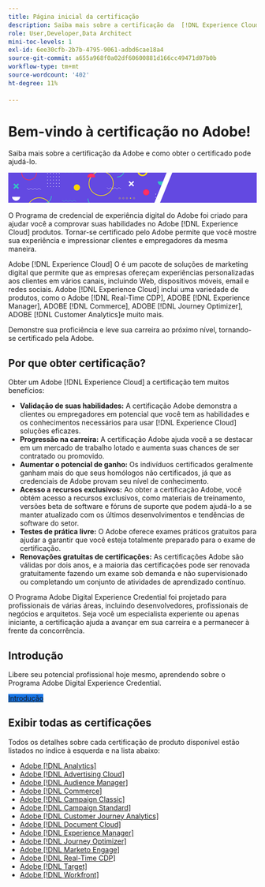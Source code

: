 ```yaml
---
title: Página inicial da certificação
description: Saiba mais sobre a certificação da  [!DNL Experience Cloud]  na Adobe. Descubra o que ser certificado pode fazer por você.
role: User,Developer,Data Architect
mini-toc-levels: 1
exl-id: 6ee30cfb-2b7b-4795-9061-adbd6cae18a4
source-git-commit: a655a968f0a02df60600881d166cc49471d07b0b
workflow-type: tm+mt
source-wordcount: '402'
ht-degree: 11%

---
```


# Bem-vindo à certificação no Adobe!

Saiba mais sobre a certificação da Adobe e como obter o certificado pode ajudá-lo.

![Banner](/help/certifications/assets/home_banner_smallwide.png)

O Programa de credencial de experiência digital do Adobe foi criado para ajudar você a comprovar suas habilidades no Adobe [!DNL Experience Cloud] produtos. Tornar-se certificado pelo Adobe permite que você mostre sua experiência e impressionar clientes e empregadores da mesma maneira.

Adobe [!DNL Experience Cloud] O é um pacote de soluções de marketing digital que permite que as empresas ofereçam experiências personalizadas aos clientes em vários canais, incluindo Web, dispositivos móveis, email e redes sociais. Adobe [!DNL Experience Cloud] inclui uma variedade de produtos, como o Adobe [!DNL Real-Time CDP], ADOBE [!DNL Experience Manager], ADOBE [!DNL Commerce], ADOBE [!DNL Journey Optimizer], ADOBE [!DNL Customer Analytics]e muito mais.

Demonstre sua proficiência e leve sua carreira ao próximo nível, tornando-se certificado pela Adobe.


## Por que obter certificação?

Obter um Adobe [!DNL Experience Cloud] a certificação tem muitos benefícios:

* **Validação de suas habilidades:** A certificação Adobe demonstra a clientes ou empregadores em potencial que você tem as habilidades e os conhecimentos necessários para usar [!DNL Experience Cloud] soluções eficazes.
* **Progressão na carreira:** A certificação Adobe ajuda você a se destacar em um mercado de trabalho lotado e aumenta suas chances de ser contratado ou promovido.
* **Aumentar o potencial de ganho:** Os indivíduos certificados geralmente ganham mais do que seus homólogos não certificados, já que as credenciais de Adobe provam seu nível de conhecimento.
* **Acesso a recursos exclusivos:** Ao obter a certificação Adobe, você obtém acesso a recursos exclusivos, como materiais de treinamento, versões beta de software e fóruns de suporte que podem ajudá-lo a se manter atualizado com os últimos desenvolvimentos e tendências de software do setor.
* **Testes de prática livre:** O Adobe oferece exames práticos gratuitos para ajudar a garantir que você esteja totalmente preparado para o exame de certificação.
* **Renovações gratuitas de certificações:** As certificações Adobe são válidas por dois anos, e a maioria das certificações pode ser renovada gratuitamente fazendo um exame sob demanda e não supervisionado ou completando um conjunto de atividades de aprendizado contínuo.

O Programa Adobe Digital Experience Credential foi projetado para profissionais de várias áreas, incluindo desenvolvedores, profissionais de negócios e arquitetos. Seja você um especialista experiente ou apenas iniciante, a certificação ajuda a avançar em sua carreira e a permanecer à frente da concorrência.

## Introdução

Libere seu potencial profissional hoje mesmo, aprendendo sobre o Programa Adobe Digital Experience Credential.

<a href="https://experienceleague.adobe.com/docs/certification/certification/getting-started.html" target="_blank" class="spectrum-Button spectrum-Button--fill spectrum-Button--accent spectrum-Button--sizeM is-margin-bottom-big-big at-element-click-tracking" style="background-color:#1473E6"><span class="spectrum-Button-label has-no-wrap">Introdução</span></a>


## Exibir todas as certificações

Todos os detalhes sobre cada certificação de produto disponível estão listados no índice à esquerda e na lista abaixo:

* [Adobe [!DNL Analytics]](/help/certifications/aa/aa-overview.md)
* [Adobe [!DNL Advertising Cloud]](/help/certifications/aac/aac-overview.md)
* [Adobe [!DNL Audience Manager]](/help/certifications/aam/aam-overview.md)
* [Adobe [!DNL Commerce]](/help/certifications/ac/ac-overview.md)
* [Adobe [!DNL Campaign Classic]](/help/certifications/acc/acc-overview.md)
* [Adobe [!DNL Campaign Standard]](/help/certifications/acs/acs-overview.md)
* [Adobe [!DNL Customer Journey Analytics]](/help/certifications/acja/acja-overview.md)
* [Adobe [!DNL Document Cloud]](/help/certifications/adc/adc-overview.md)
* [Adobe [!DNL Experience Manager]](/help/certifications/aem/aem-overview.md)
* [Adobe [!DNL Journey Optimizer]](/help/certifications/ajo/ajo-overview.md)
* [Adobe [!DNL Marketo Engage]](/help/certifications/ame/ame-overview.md)
* [Adobe [!DNL Real-Time CDP]](/help/certifications/rtcdp/rtcdp-overview.md)
* [Adobe [!DNL Target]](/help/certifications/at/at-overview.md)
* [Adobe [!DNL Workfront]](/help/certifications/aw/aw-overview.md)